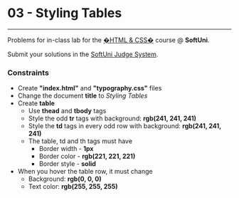 ﻿# 03 - Styling Tables
------
Problems for in-class lab for the [�HTML & CSS�](https://softuni.bg/trainings/2375/html-and-css-may-2019) course @ **SoftUni**.

Submit your solutions in the [SoftUni Judge System](https://judge.softuni.bg/Contests/1234/CSS-Typography).

### Constraints
 * Create **"index.html"** and **"typography.css"** files
 * Change the document **title** to *Styling Tables*
 * Create **table**
	* Use **thead** and **tbody** tags
	* Style the odd **tr** tags with background: **rgb(241, 241, 241)**
	* Style the **td** tags in every odd row with background: **rgb(241, 241, 241)**
	* The table, td and th tags must have
        * Border width - **1px**
        * Border color - **rgb(221, 221, 221)**
        * Border style - **solid**        
* When you hover the table row, it must change
	* Background: **rgb(0, 0, 0)**
	* Text color: **rgb(255, 255, 255)**
